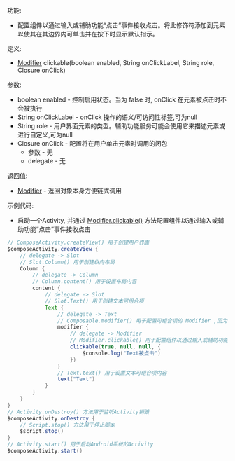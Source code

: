 功能:

+ 配置组件以通过输入或辅助功能“点击”事件接收点击。将此修饰符添加到元素以使其在其边界内可单击并在按下时显示默认指示。

定义:

+ [Modifier](/API/UI/Compose/Modifier/Modifier/README.md) clickable(boolean enabled, String onClickLabel,
  String role, Closure onClick)

参数:

+ boolean enabled - 控制启用状态。当为 false 时, onClick 在元素被点击时不会被执行
+ String onClickLabel - onClick 操作的语义/可访问性标签,可为null
+ String role - 用户界面元素的类型。辅助功能服务可能会使用它来描述元素或进行自定义,可为null
+ Closure onClick - 配置将在用户单击元素时调用的闭包
    + 参数 - 无
    + delegate - 无

返回值:

+ [Modifier](/API/UI/Compose/Modifier/Modifier/README.md) - 返回对象本身方便链式调用

示例代码:

+ 启动一个Activity, 并通过 [Modifier.clickable()](/API/UI/Compose/Modifier/Modifier/README.md?id=clickable)
  方法配置组件以通过输入或辅助功能“点击”事件接收点击

```groovy
// ComposeActivity.createView() 用于创建用户界面
$composeActivity.createView {
    // delegate -> Slot
    // Slot.Column() 用于创建纵向布局
    Column {
        // delegate -> Column
        // Column.content() 用于设置布局内容
        content {
            // delegate -> Slot
            // Slot.Text() 用于创建文本可组合项
            Text {
                // delegate -> Text
                // Composable.modifier() 用于配置可组合项的 Modifier ,因为 Text 可组合项继承自 Composable ,所以可以调用 modifier 方法
                modifier {
                    // delegate -> Modifier
                    // Modifier.clickable() 用于配置组件以通过输入或辅助功能“点击”事件接收点击
                    clickable(true, null, null, {
                        $console.log("Text被点击")
                    })
                }
                // Text.text() 用于设置文本可组合项内容
                text("Text")
            }
        }
    }
}
// Activity.onDestroy() 方法用于监听Activity销毁
$composeActivity.onDestroy {
    // Script.stop() 方法用于停止脚本
    $script.stop()
}
// Activity.start() 用于启动Android系统的Activity
$composeActivity.start()
```